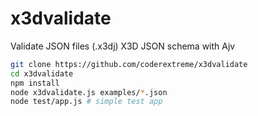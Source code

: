 # x3dvalidate
Validate JSON files (.x3dj) X3D JSON schema with Ajv

```bash
git clone https://github.com/coderextreme/x3dvalidate
cd x3dvalidate
npm install
node x3dvalidate.js examples/*.json
node test/app.js # simple test app
```
